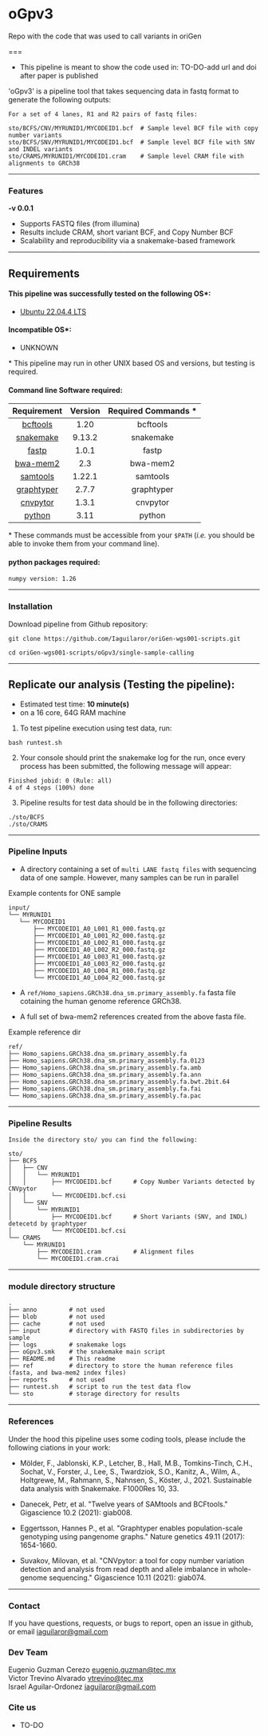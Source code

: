 # oGpv3
Repo with the code that was used to call variants in oriGen

===  

- This pipeline is meant to show the code used in: TO-DO-add url and doi after paper is published

'oGpv3' is a pipeline tool that takes sequencing data in fastq format to generate the following outputs:  

````
For a set of 4 lanes, R1 and R2 pairs of fastq files:  

sto/BCFS/CNV/MYRUNID1/MYCODEID1.bcf  # Sample level BCF file with copy number variants  
sto/BCFS/SNV/MYRUNID1/MYCODEID1.bcf  # Sample level BCF file with SNV and INDEL variants  
sto/CRAMS/MYRUNID1/MYCODEID1.cram    # Sample level CRAM file with alignments to GRCh38  
````

---

### Features
  **-v 0.0.1**

* Supports FASTQ files (from illumina)
* Results include CRAM, short variant BCF, and Copy Number BCF
* Scalability and reproducibility via a snakemake-based framework   

---

## Requirements
#### This pipeline was successfully tested on the following OS*:  
* [Ubuntu 22.04.4 LTS](https://releases.ubuntu.com/focal/)

#### Incompatible OS*:
* UNKNOWN  

\* This pipeline may run in other UNIX based OS and versions, but testing is required.  

#### Command line Software required:
| Requirement | Version  | Required Commands * |
|:---------:|:--------:|:-------------------:|
| [bcftools](https://anaconda.org/bioconda/bcftools) | 1.20 | bcftools |
| [snakemake](https://anaconda.org/bioconda/snakemake) | 9.13.2 | snakemake |
| [fastp](https://anaconda.org/bioconda/fastp) | 1.0.1 | fastp |
| [bwa-mem2](https://anaconda.org/bioconda/bwa-mem2) | 2.3 | bwa-mem2 |
| [samtools](https://anaconda.org/bioconda/samtools) | 1.22.1 | samtools |
| [graphtyper](https://anaconda.org/bioconda/graphtyper) | 2.7.7 | graphtyper |
| [cnvpytor](https://anaconda.org/bioconda/cnvpytor) | 1.3.1 | cnvpytor |
| [python](https://anaconda.org/anaconda/python/files?version=3.11.4) | 3.11 | python |

\* These commands must be accessible from your `$PATH` (*i.e.* you should be able to invoke them from your command line).  

#### python packages required:

```
numpy version: 1.26  
```

---

### Installation
Download pipeline from Github repository:  
```
git clone https://github.com/Iaguilaror/oriGen-wgs001-scripts.git

cd oriGen-wgs001-scripts/oGpv3/single-sample-calling
```
---


## Replicate our analysis (Testing the pipeline):

* Estimated test time:  **10 minute(s)**  
* on a 16 core, 64G RAM machine  

1. To test pipeline execution using test data, run:  
```
bash runtest.sh
```

2. Your console should print the snakemake log for the run, once every process has been submitted, the following message will appear:  
```
Finished jobid: 0 (Rule: all)
4 of 4 steps (100%) done
```

3. Pipeline results for test data should be in the following directories:  
```
./sto/BCFS
./sto/CRAMS
```
---


### Pipeline Inputs

* A directory containing a set of `multi LANE fastq files` with sequencing data of one sample. However, many samples can be run in parallel

Example contents for ONE sample  
```
input/
└── MYRUNID1
   └── MYCODEID1
       ├── MYCODEID1_A0_L001_R1_000.fastq.gz
       ├── MYCODEID1_A0_L001_R2_000.fastq.gz
       ├── MYCODEID1_A0_L002_R1_000.fastq.gz
       ├── MYCODEID1_A0_L002_R2_000.fastq.gz
       ├── MYCODEID1_A0_L003_R1_000.fastq.gz
       ├── MYCODEID1_A0_L003_R2_000.fastq.gz
       ├── MYCODEID1_A0_L004_R1_000.fastq.gz
       └── MYCODEID1_A0_L004_R2_000.fastq.gz
```  

* A `ref/Homo_sapiens.GRCh38.dna_sm.primary_assembly.fa` fasta file cotaining the human genome reference GRCh38.  

* A full set of bwa-mem2 references created from the above fasta file.  

Example reference dir
```
ref/
├── Homo_sapiens.GRCh38.dna_sm.primary_assembly.fa
├── Homo_sapiens.GRCh38.dna_sm.primary_assembly.fa.0123
├── Homo_sapiens.GRCh38.dna_sm.primary_assembly.fa.amb
├── Homo_sapiens.GRCh38.dna_sm.primary_assembly.fa.ann
├── Homo_sapiens.GRCh38.dna_sm.primary_assembly.fa.bwt.2bit.64
├── Homo_sapiens.GRCh38.dna_sm.primary_assembly.fa.fai
└── Homo_sapiens.GRCh38.dna_sm.primary_assembly.fa.pac
```  

---

### Pipeline Results

```
Inside the directory sto/ you can find the following:  

sto/
├── BCFS
│   ├── CNV
│   │   └── MYRUNID1
│   │       ├── MYCODEID1.bcf      # Copy Number Variants detected by CNVpytor
│   │       └── MYCODEID1.bcf.csi
│   └── SNV
│       └── MYRUNID1
│           ├── MYCODEID1.bcf      # Short Variants (SNV, and INDL) detecetd by graphtyper
│           └── MYCODEID1.bcf.csi
└── CRAMS
    └── MYRUNID1
        ├── MYCODEID1.cram         # Alignment files
        └── MYCODEID1.cram.crai
```


---

### module directory structure

````
.
├── anno         # not used
├── blob         # not used
├── cache        # not used
├── input        # directory with FASTQ files in subdirectories by sample
├── logs         # snakemake logs
├── oGpv3.smk    # the snakemake main script
├── README.md    # This readme
├── ref          # directory to store the human reference files (fasta, and bwa-mem2 index files)
├── reports      # not used
├── runtest.sh   # script to run the test data flow
└── sto          # storage directory for results
````

---
### References
Under the hood this pipeline uses some coding tools, please include the following ciations in your work:

* Mölder, F., Jablonski, K.P., Letcher, B., Hall, M.B., Tomkins-Tinch, C.H., Sochat, V., Forster, J., Lee, S., Twardziok, S.O., Kanitz, A., Wilm, A., Holtgrewe, M., Rahmann, S., Nahnsen, S., Köster, J., 2021. Sustainable data analysis with Snakemake. F1000Res 10, 33.  

* Danecek, Petr, et al. "Twelve years of SAMtools and BCFtools." Gigascience 10.2 (2021): giab008.

* Eggertsson, Hannes P., et al. "Graphtyper enables population-scale genotyping using pangenome graphs." Nature genetics 49.11 (2017): 1654-1660.  

* Suvakov, Milovan, et al. "CNVpytor: a tool for copy number variation detection and analysis from read depth and allele imbalance in whole-genome sequencing." Gigascience 10.11 (2021): giab074.  
---

### Contact
If you have questions, requests, or bugs to report, open an issue in github, or email <iaguilaror@gmail.com>

### Dev Team
Eugenio Guzman Cerezo <eugenio.guzman@tec.mx>   
Victor Trevino Alvarado <vtrevino@tec.mx>   
Israel Aguilar-Ordonez <iaguilaror@gmail.com>   

### Cite us
- TO-DO
